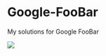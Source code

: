 # Google-FooBar

My solutions for Google FooBar

![](https://github.com/Rishit-dagli/Google-FooBar/blob/master/images/rabbit_animation.gif)
